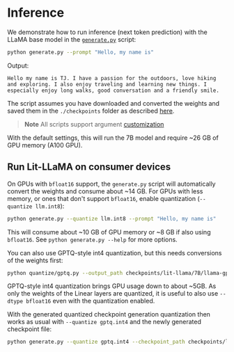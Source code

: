 # Inference

We demonstrate how to run inference (next token prediction) with the LLaMA base model in the [`generate.py`](generate.py) script:

```bash
python generate.py --prompt "Hello, my name is"
```
Output:
```
Hello my name is TJ. I have a passion for the outdoors, love hiking and exploring. I also enjoy traveling and learning new things. I especially enjoy long walks, good conversation and a friendly smile.
```

The script assumes you have downloaded and converted the weights and saved them in the `./checkpoints` folder as described [here](download_weights.md).

> **Note**
> All scripts support argument [customization](customize_paths.md)

With the default settings, this will run the 7B model and require ~26 GB of GPU memory (A100 GPU).

## Run Lit-LLaMA on consumer devices

On GPUs with `bfloat16` support, the `generate.py` script will automatically convert the weights and consume about ~14 GB.
For GPUs with less memory, or ones that don't support `bfloat16`, enable quantization (`--quantize llm.int8`):

```bash
python generate.py --quantize llm.int8 --prompt "Hello, my name is"
```
This will consume about ~10 GB of GPU memory or ~8 GB if also using `bfloat16`.
See `python generate.py --help` for more options.

You can also use GPTQ-style int4 quantization, but this needs conversions of the weights first:

```bash
python quantize/gptq.py --output_path checkpoints/lit-llama/7B/llama-gptq.4bit.pth --dtype bfloat16 --quantize gptq.int4
```

GPTQ-style int4 quantization brings GPU usage down to about ~5GB. As only the weights of the Linear layers are quantized, it is useful to also use `--dtype bfloat16` even with the quantization enabled.

With the generated quantized checkpoint generation quantization then works as usual with `--quantize gptq.int4` and the newly generated checkpoint file:

```bash
python generate.py --quantize gptq.int4 --checkpoint_path checkpoints/lit-llama/7B/llama-gptq.4bit.pth
```

